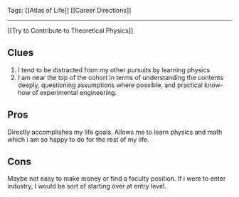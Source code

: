 Tags: [[Atlas of Life]] [[Career Directions]]
___
[[Try to Contribute to Theoretical Physics]]
## Clues
1. I tend to be distracted from my other pursuits by learning physics
2. I am near the top of the cohort in terms of understanding the contents deeply, questioning assumptions where possible, and practical know-how of experimental engineering. 
## Pros
Directly accomplishes my life goals. 
Allows me to learn physics and math which i am so happy to do for the rest of my life. 
## Cons
Maybe not easy to make money or find a faculty position. If i were to enter industry, I would be sort of starting over at entry level. 
